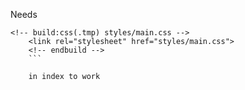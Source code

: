 Needs

```
<!-- build:css(.tmp) styles/main.css -->
    <link rel="stylesheet" href="styles/main.css">
    <!-- endbuild -->
    ```

    in index to work